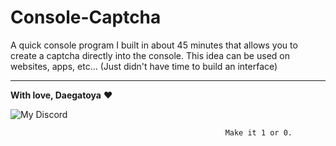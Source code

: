 # Console-Captcha
A quick console program I built in about 45 minutes that allows you to create a captcha directly into the console. This idea can be used on websites, apps, etc... (Just didn't have time to build an interface)

---

**With love, Daegatoya** ❤️
         
<p align="center">

![My Discord](https://discord-readme-badge.vercel.app/api?id=852663698803130389)
</p>

                                                    Make it 1 or 0.
